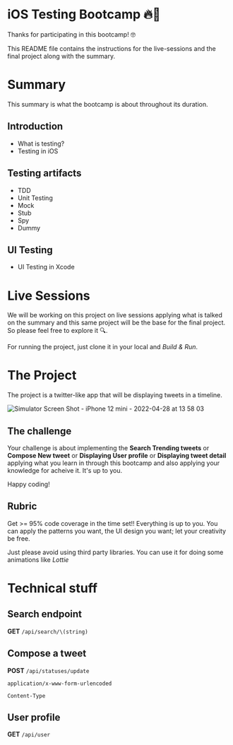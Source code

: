 # iOS Testing Bootcamp 🔥🚀
Thanks for participating in this bootcamp! 🤓


This README file contains the instructions for the live-sessions and the final project along with the summary.

# Summary
This summary is what the bootcamp is about throughout its duration. 

## Introduction
- What is testing?
- Testing in iOS

## Testing artifacts
- TDD
- Unit Testing
- Mock
- Stub
- Spy
- Dummy

## UI Testing
- UI Testing in Xcode

# Live Sessions
We will be working on this project on live sessions applying what is talked on the summary and this same project
will be the base for the final project. So please feel free to explore it 🔍.

For running the project, just clone it in your local and _Build & Run_.

# The Project
The project is a twitter-like app that will be displaying tweets in a timeline.

![Simulator Screen Shot - iPhone 12 mini - 2022-04-28 at 13 58 03](https://user-images.githubusercontent.com/103285773/165826622-f1a78e4a-172c-4131-9c3c-4804a3c78134.png)

## The challenge
Your challenge is about implementing the **Search Trending tweets** or **Compose New tweet** or **Displaying User profile** or **Displaying tweet detail** applying what you learn in through this bootcamp and also applying your knowledge for acheive it. It's up to you.

Happy coding!

## Rubric
Get >= 95% code coverage in the time set!!
Everything is up to you. You can apply the patterns you want, the UI design you want; let your creativity be free.

Just please avoid using third party libraries. You can use it for doing some animations like _Lottie_ 

# Technical stuff

## Search endpoint

**GET**
`/api/search/\(string)`

## Compose a tweet

**POST**
`/api/statuses/update`

`application/x-www-form-urlencoded`

`Content-Type`


## User profile

**GET**
`/api/user`
